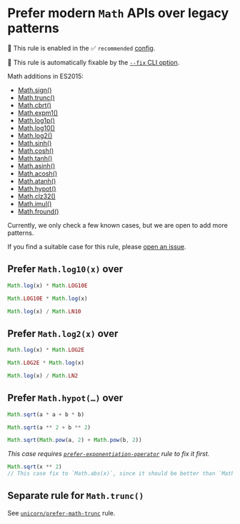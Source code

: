 # Prefer modern `Math` APIs over legacy patterns

💼 This rule is enabled in the ✅ `recommended` [config](https://github.com/sindresorhus/eslint-plugin-unicorn#preset-configs).

🔧 This rule is automatically fixable by the [`--fix` CLI option](https://eslint.org/docs/latest/user-guide/command-line-interface#--fix).

<!-- end auto-generated rule header -->
<!-- Do not manually modify this header. Run: `npm run fix:eslint-docs` -->

Math additions in ES2015:

- [Math.sign()](https://developer.mozilla.org/en-US/docs/Web/JavaScript/Reference/Global_Objects/Math/sign)
- [Math.trunc()](https://developer.mozilla.org/en-US/docs/Web/JavaScript/Reference/Global_Objects/Math/trunc)
- [Math.cbrt()](https://developer.mozilla.org/en-US/docs/Web/JavaScript/Reference/Global_Objects/Math/cbrt)
- [Math.expm1()](https://developer.mozilla.org/en-US/docs/Web/JavaScript/Reference/Global_Objects/Math/expm1)
- [Math.log1p()](https://developer.mozilla.org/en-US/docs/Web/JavaScript/Reference/Global_Objects/Math/log1p)
- [Math.log10()](https://developer.mozilla.org/en-US/docs/Web/JavaScript/Reference/Global_Objects/Math/log10)
- [Math.log2()](https://developer.mozilla.org/en-US/docs/Web/JavaScript/Reference/Global_Objects/Math/log2)
- [Math.sinh()](https://developer.mozilla.org/en-US/docs/Web/JavaScript/Reference/Global_Objects/Math/sinh)
- [Math.cosh()](https://developer.mozilla.org/en-US/docs/Web/JavaScript/Reference/Global_Objects/Math/cosh)
- [Math.tanh()](https://developer.mozilla.org/en-US/docs/Web/JavaScript/Reference/Global_Objects/Math/tanh)
- [Math.asinh()](https://developer.mozilla.org/en-US/docs/Web/JavaScript/Reference/Global_Objects/Math/asinh)
- [Math.acosh()](https://developer.mozilla.org/en-US/docs/Web/JavaScript/Reference/Global_Objects/Math/acosh)
- [Math.atanh()](https://developer.mozilla.org/en-US/docs/Web/JavaScript/Reference/Global_Objects/Math/atanh)
- [Math.hypot()](https://developer.mozilla.org/en-US/docs/Web/JavaScript/Reference/Global_Objects/Math/hypot)
- [Math.clz32()](https://developer.mozilla.org/en-US/docs/Web/JavaScript/Reference/Global_Objects/Math/clz32)
- [Math.imul()](https://developer.mozilla.org/en-US/docs/Web/JavaScript/Reference/Global_Objects/Math/imul)
- [Math.fround()](https://developer.mozilla.org/en-US/docs/Web/JavaScript/Reference/Global_Objects/Math/fround)

Currently, we only check a few known cases, but we are open to add more patterns.

If you find a suitable case for this rule, please [open an issue](https://github.com/sindresorhus/eslint-plugin-unicorn/issues/new?title=%20%60prefer-modern-math-apis%60%20%20change%20request&labels=evaluating).

## Prefer `Math.log10(x)` over

```js
Math.log(x) * Math.LOG10E
```

```js
Math.LOG10E * Math.log(x)
```

```js
Math.log(x) / Math.LN10
```

## Prefer `Math.log2(x)` over

```js
Math.log(x) * Math.LOG2E
```

```js
Math.LOG2E * Math.log(x)
```

```js
Math.log(x) / Math.LN2
```

## Prefer `Math.hypot(…)` over

```js
Math.sqrt(a * a + b * b)
```

```js
Math.sqrt(a ** 2 + b ** 2)
```

```js
Math.sqrt(Math.pow(a, 2) + Math.pow(b, 2))
```

*This case requires [`prefer-exponentiation-operator`](https://eslint.org/docs/latest/rules/prefer-exponentiation-operator) rule to fix it first.*

```js
Math.sqrt(x ** 2)
// This case fix to `Math.abs(x)`, since it should be better than `Math.hypot(x)`
```

## Separate rule for `Math.trunc()`

See [`unicorn/prefer-math-trunc`](https://github.com/sindresorhus/eslint-plugin-unicorn/tree/main/docs/rules/prefer-math-trunc.md) rule.
